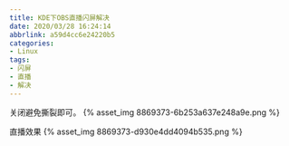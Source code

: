 ```yaml
---
title: KDE下OBS直播闪屏解决
date: 2020/03/28 16:24:14
abbrlink: a59d4cc6e24220b5
categories:
- Linux
tags:
- 闪屏
- 直播
- 解决
---
```

关闭避免撕裂即可。
{% asset_img 8869373-6b253a637e248a9e.png %}


直播效果
{% asset_img 8869373-d930e4dd4094b535.png %}

